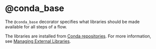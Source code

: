 # @conda_base

The `@conda_base` decorator specifies what libraries should be made available for all steps of a flow.

The libraries are installed from [Conda repositories](https://anaconda.org/). For more information, see [Managing External Libraries](/scaling/dependencies).

<!-- WARNING: THIS FILE WAS AUTOGENERATED! DO NOT EDIT! Instead, edit the notebook w/the location & name as this file. -->


<DocSection type="decorator" name="conda_base" module="metaflow" show_import="True" heading_level="3" link="https://github.com/Netflix/metaflow/tree/master/metaflow/plugins/pypi/conda_decorator.py#L270">
<SigArgSection>
<SigArg name="..." />
</SigArgSection>
<Description summary="Specifies the Conda environment for all steps of the flow." extended_summary="Use `@conda_base` to set common libraries required by all\nsteps and use `@conda` to specify step-specific additions." />
<ParamSection name="Parameters">
	<Parameter name="packages" type="Dict[str, str], default: {}" desc="Packages to use for this flow. The key is the name of the package\nand the value is the version to use." />
	<Parameter name="libraries" type="Dict[str, str], default: {}" desc="Supported for backward compatibility. When used with packages, packages will take precedence." />
	<Parameter name="python" type="str, optional" desc="Version of Python to use, e.g. '3.7.4'. A default value of None implies\nthat the version used will correspond to the version of the Python interpreter used to start the run." />
	<Parameter name="disabled" type="bool, default: False" desc="If set to True, disables Conda." />
</ParamSection>
</DocSection>

